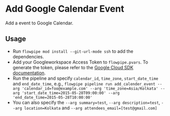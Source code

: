 # Add Google Calendar Event

Add a event to Google Calendar.

## Usage

- Run `flowpipe mod install --git-url-mode ssh` to add the dependencies.
- Add your Googleworkspace Access Token to `flowpipe.pvars`. To generate the token, please refer to the [Google Cloud SDK documentation](https://cloud.google.com/sdk/gcloud/reference/auth/print-access-token).
- Run the pipeline and specify `calendar_id`, `time_zone`, `start_date_time` and `end_date_time`, e.g., `flowpipe pipeline run add_calender_event --arg 'calendar_id=foo@example.com' --arg 'time_zone=Asia/Kolkata' --arg 'start_date_time=2015-05-28T09:00:00' --arg 'end_date_time=2015-05-28T10:00:00'`
- You can also specify the `--arg summary=test`, `--arg description=test`, `--arg location=Kolkata` and `--arg attendees_email=[test@gmail.com]`

